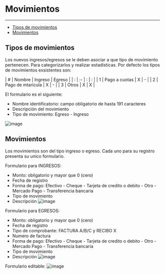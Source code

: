 # Movimientos

---

- [Tipos de movimientos](#tipos_movimiento)
- [Movimientos](#movimientos)

<a name="tipos_movimiento"></a>
## Tipos de movimientos

Los nuevos ingresos/egresos se le deben asociar a que tipo de movimiento pertenecen. Para categorizarlos y realizar estadisticas.
Por defecto los tipos de movimientos exsistentes son:

| # | Nombre   | Ingreso | Egreso |
| : |   :-   |  :  | : |
| 1 | Pago a cuotas | X  | - |
| 2 | Pago de mtaricula | X  | - |
| 3 | Otros | X | X |

El formulario es el siguiente:

- Nombre identificatorio: campo obligatorio de hasta 191 caracteres
- Descripción del movimiento
- Tipo de movimiento: Egreso - Ingreso

![image](/imagenes/documentacion/formulario_tipo_movimiento.png)

<a name="movimientos"></a>
## Movimientos

Los movimientos son del tipo ingreso o egreso. Cada uno para su registro presenta su unico formulario.

Formulario para INGRESOS:
- Monto: obligatorio y mayor que 0 (cero)
- Fecha de registro
- Forma de pago: Efectivo - Cheque - Tarjeta de credito o debito - Otro - Mercado Pago - Transferencia bancaria
- Tipo de movimiento
- Descripción
![image](/imagenes/documentacion/formulario_movimiento_ingreso.png)

Formulario para EGRESOS:
- Monto: obligatorio y mayor que 0 (cero)
- Fecha de registro
- Tipo de comprobante: FACTURA A/B/C y RECIBO X
- Numero de factura
- Forma de pago: Efectivo - Cheque - Tarjeta de credito o debito - Otro - Mercado Pago - Transferencia bancaria
- Tipo de movimiento
- Descripción
![image](/imagenes/documentacion/formulario_movimiento_egreso.png)

Formulario editable:
![image](/imagenes/documentacion/formulario_movimiento_editar.png)